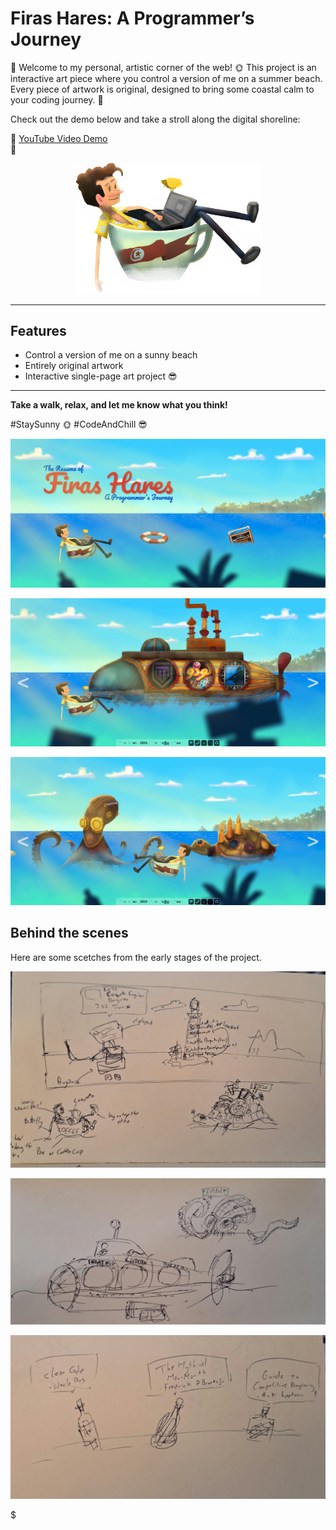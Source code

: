 # Firas Hares: A Programmer’s Journey

🌊 Welcome to my personal, artistic corner of the web! 🌞
This project is an interactive art piece where you control a version of me on a summer beach. Every piece of artwork is original, designed to bring some coastal calm to your coding journey. 🎨

Check out the demo below and take a stroll along the digital shoreline:

👾 [YouTube Video Demo](https://youtu.be/9TtAHQfrKxg)  
🌴 

<p align="center">
<img src="character" alt="drawing" width="300"/>
</p>

---

## Features
- Control a version of me on a sunny beach
- Entirely original artwork
- Interactive single-page art project 😎

---

**Take a walk, relax, and let me know what you think!**

#StaySunny 🌞 #CodeAndChill 😎


![Screenshot](wallpaper1.jpg)

![Screenshot](wallpaper2.jpg)


![Screenshot](wallpaper3.jpg)

## Behind the scenes

Here are some scetches from the early stages of the project.
<p align="center">
  <img src="scetch1.jpeg" alt="Scetch 1" width="600">
</p>
<p align="center">
  <img src="scetch2.jpeg" alt="Scetch 2" width="600">
</p>
<p align="center">
  <img src="scetch3.jpeg" alt="Scetch 3" width="600">
</p>

$
